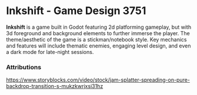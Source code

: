# Inkshift - Game Design 3751

**Inkshift** is a game built in Godot featuring 2d platforming gameplay, but with 3d foreground and background elements to further immerse the player. The theme/aesthetic of the game is a stickman/notebook style. Key mechanics and features will include thematic enemies, engaging level design, and even a dark mode for late-night sessions.

### Attributions
https://www.storyblocks.com/video/stock/jam-splatter-spreading-on-pure-backdrop-transition-s-mukzkwrjxsi31hz
